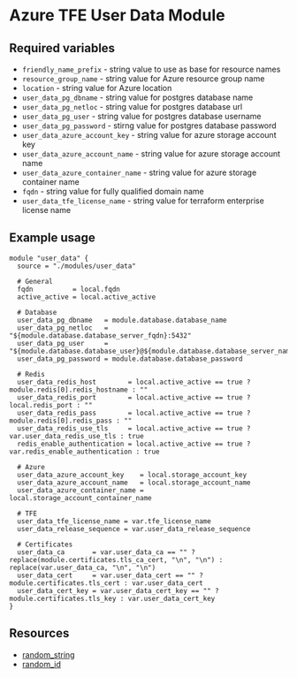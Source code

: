 # Azure TFE User Data Module

## Required variables

* `friendly_name_prefix` - string value to use as base for resource names
* `resource_group_name` - string value for Azure resource group name
* `location` - string value for Azure location
* `user_data_pg_dbname` - string value for postgres database name
* `user_data_pg_netloc` - string value for postgres database url
* `user_data_pg_user` - string value for postgres database username
* `user_data_pg_password` - stirng value for postgres database password
* `user_data_azure_account_key` - string value for azure storage account key
* `user_data_azure_account_name` - string value for azure storage account name
* `user_data_azure_container_name` - string value for azure storage container name
* `fqdn` - string value for fully qualified domain name
* `user_data_tfe_license_name` - string value for terraform enterprise license name

## Example usage

```hcl
module "user_data" {
  source = "./modules/user_data"

  # General
  fqdn          = local.fqdn
  active_active = local.active_active

  # Database
  user_data_pg_dbname   = module.database.database_name
  user_data_pg_netloc   = "${module.database.database_server_fqdn}:5432"
  user_data_pg_user     = "${module.database.database_user}@${module.database.database_server_name}"
  user_data_pg_password = module.database.database_password

  # Redis
  user_data_redis_host        = local.active_active == true ? module.redis[0].redis_hostname : ""
  user_data_redis_port        = local.active_active == true ? local.redis_port : ""
  user_data_redis_pass        = local.active_active == true ? module.redis[0].redis_pass : ""
  user_data_redis_use_tls     = local.active_active == true ? var.user_data_redis_use_tls : true
  redis_enable_authentication = local.active_active == true ? var.redis_enable_authentication : true

  # Azure
  user_data_azure_account_key    = local.storage_account_key
  user_data_azure_account_name   = local.storage_account_name
  user_data_azure_container_name = local.storage_account_container_name

  # TFE
  user_data_tfe_license_name = var.tfe_license_name
  user_data_release_sequence = var.user_data_release_sequence

  # Certificates
  user_data_ca       = var.user_data_ca == "" ? replace(module.certificates.tls_ca_cert, "\n", "\n") : replace(var.user_data_ca, "\n", "\n")
  user_data_cert     = var.user_data_cert == "" ? module.certificates.tls_cert : var.user_data_cert
  user_data_cert_key = var.user_data_cert_key == "" ? module.certificates.tls_key : var.user_data_cert_key
}
```

## Resources

* [random_string](https://registry.terraform.io/providers/hashicorp/random/latest/docs/resources/string)
* [random_id](https://registry.terraform.io/providers/hashicorp/random/latest/docs/resources/id)
